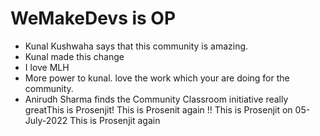 # WeMakeDevs is OP

- Kunal Kushwaha says that this community is amazing.
- Kunal made this change
- I love MLH
- More power to kunal. love the work which your are doing for the community.
- Anirudh Sharma finds the Community Classroom initiative really greatThis is Prosenjit!
This is Prosenit again !!
This is Prosenjit on 05-July-2022
This is Prosenjit again
